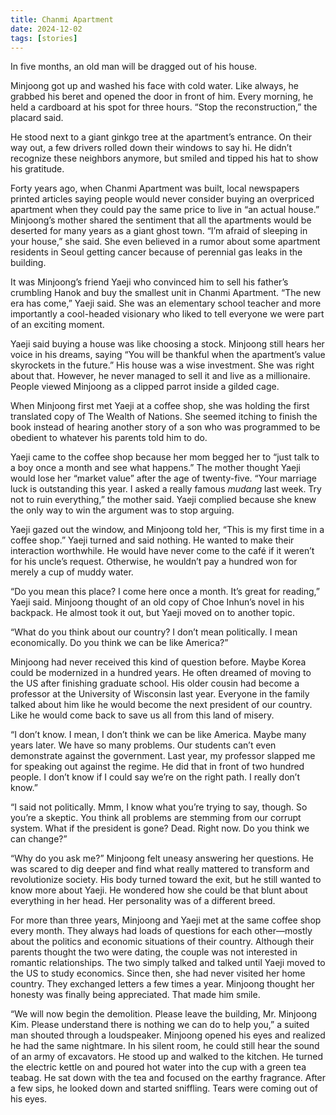 ```yaml
---
title: Chanmi Apartment
date: 2024-12-02
tags: [stories]
---
```


In five months, an old man will be dragged out of his house.

Minjoong got up and washed his face with cold water. Like always, he grabbed his beret and opened the door in front of him. Every morning, he held a cardboard at his spot for three hours. “Stop the reconstruction,” the placard said.

He stood next to a giant ginkgo tree at the apartment’s entrance. On their way out, a few drivers rolled down their windows to say hi. He didn’t recognize these neighbors anymore, but smiled and tipped his hat to show his gratitude.

Forty years ago, when Chanmi Apartment was built, local newspapers printed articles saying people would never consider buying an overpriced apartment when they could pay the same price to live in “an actual house.” Minjoong’s mother shared the sentiment that all the apartments would be deserted for many years as a giant ghost town. “I’m afraid of sleeping in your house,” she said. She even believed in a rumor about some apartment residents in Seoul getting cancer because of perennial gas leaks in the building.

It was Minjoong’s friend Yaeji who convinced him to sell his father’s crumbling Hanok and buy the smallest unit in Chanmi Apartment. “The new era has come,” Yaeji said. She was an elementary school teacher and more importantly a cool-headed visionary who liked to tell everyone we were part of an exciting moment.

Yaeji said buying a house was like choosing a stock. Minjoong still hears her voice in his dreams, saying “You will be thankful when the apartment’s value skyrockets in the future.” His house was a wise investment. She was right about that. However, he never managed to sell it and live as a millionaire. People viewed Minjoong as a clipped parrot inside a gilded cage. 

When Minjoong first met Yaeji at a coffee shop, she was holding the first translated copy of The Wealth of Nations. She seemed itching to finish the book instead of hearing another story of a son who was programmed to be obedient to whatever his parents told him to do.

Yaeji came to the coffee shop because her mom begged her to “just talk to a boy once a month and see what happens.” The mother thought Yaeji would lose her “market value” after the age of twenty-five. “Your marriage luck is outstanding this year. I asked a really famous *mudang* last week. Try not to ruin everything,” the mother said. Yaeji complied because she knew the only way to win the argument was to stop arguing.

Yaeji gazed out the window, and Minjoong told her, “This is my first time in a coffee shop.” Yaeji turned and said nothing. He wanted to make their interaction worthwhile. He would have never come to the café if it weren’t for his uncle’s request. Otherwise, he wouldn’t pay a hundred won for merely a cup of muddy water.

“Do you mean this place? I come here once a month. It’s great for reading,” Yaeji said. Minjoong thought of an old copy of Choe Inhun’s novel in his backpack. He almost took it out, but Yaeji moved on to another topic. 

“What do you think about our country? I don’t mean politically. I mean economically. Do you think we can be like America?”

Minjoong had never received this kind of question before. Maybe Korea could be modernized in a hundred years. He often dreamed of moving to the US after finishing graduate school. His older cousin had become a professor at the University of Wisconsin last year. Everyone in the family talked about him like he would become the next president of our country. Like he would come back to save us all from this land of misery.

“I don’t know. I mean, I don’t think we can be like America. Maybe many years later. We have so many problems. Our students can’t even demonstrate against the government. Last year, my professor slapped me for speaking out against the regime. He did that in front of two hundred people. I don’t know if I could say we’re on the right path. I really don’t know.”

“I said not politically. Mmm, I know what you’re trying to say, though. So you’re a skeptic. You think all problems are stemming from our corrupt system. What if the president is gone? Dead. Right now. Do you think we can change?”

“Why do you ask me?” Minjoong felt uneasy answering her questions. He was scared to dig deeper and find what really mattered to transform and revolutionize society. His body turned toward the exit, but he still wanted to know more about Yaeji. He wondered how she could be that blunt about everything in her head. Her personality was of a different breed.

For more than three years, Minjoong and Yaeji met at the same coffee shop every month. They always had loads of questions for each other—mostly about the politics and economic situations of their country. Although their parents thought the two were dating, the couple was not interested in romantic relationships. The two simply talked and talked until Yaeji moved to the US to study economics. Since then, she had never visited her home country. They exchanged letters a few times a year. Minjoong thought her honesty was finally being appreciated. That made him smile.           

“We will now begin the demolition. Please leave the building, Mr. Minjoong Kim. Please understand there is nothing we can do to help you,” a suited man shouted through a loudspeaker. Minjoong opened his eyes and realized he had the same nightmare. In his silent room, he could still hear the sound of an army of excavators. He stood up and walked to the kitchen. He turned the electric kettle on and poured hot water into the cup with a green tea teabag. He sat down with the tea and focused on the earthy fragrance. After a few sips, he looked down and started sniffling. Tears were coming out of his eyes.